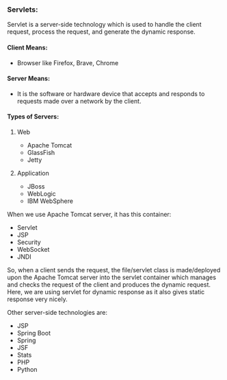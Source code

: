### Servlets:

Servlet is a server-side technology which is used to handle the client request, process the request, and generate the dynamic response.

#### Client Means:
- Browser like Firefox, Brave, Chrome

#### Server Means:
- It is the software or hardware device that accepts and responds to requests made over a network by the client.

#### Types of Servers:
1. Web
   - Apache Tomcat
   - GlassFish
   - Jetty

2. Application
   - JBoss
   - WebLogic
   - IBM WebSphere

When we use Apache Tomcat server, it has this container:
- Servlet
- JSP
- Security
- WebSocket
- JNDI

So, when a client sends the request, the file/servlet class is made/deployed upon the Apache Tomcat server into the servlet container which manages and checks the request of the client and produces the dynamic request. Here, we are using servlet for dynamic response as it also gives static response very nicely.

Other server-side technologies are:
- JSP
- Spring Boot
- Spring
- JSF
- Stats
- PHP
- Python
